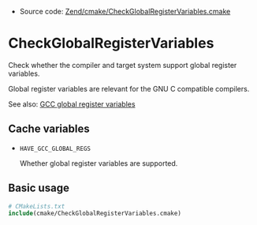<!-- This is auto-generated file. -->
* Source code: [Zend/cmake/CheckGlobalRegisterVariables.cmake](https://github.com/petk/php-build-system/blob/master/cmake/Zend/cmake/CheckGlobalRegisterVariables.cmake)

# CheckGlobalRegisterVariables

Check whether the compiler and target system support global register variables.

Global register variables are relevant for the GNU C compatible compilers.

See also: [GCC global register variables](https://gcc.gnu.org/onlinedocs/gcc/Global-Register-Variables.html)

## Cache variables

* `HAVE_GCC_GLOBAL_REGS`

  Whether global register variables are supported.

## Basic usage

```cmake
# CMakeLists.txt
include(cmake/CheckGlobalRegisterVariables.cmake)
```
